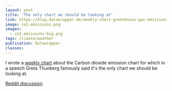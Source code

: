 ```yaml
---
layout: post
title: 'The only chart we should be looking at'
link: https://blog.datawrapper.de/weekly-chart-greenhouse-gas-emissions-climate-crisis/
image: co2-emissions.png
images:
  - co2-emissions-big.png
tags: climate/weather
publication: Datawrapper
classes:
---
```


I wrote a [weekly chart](https://blog.datawrapper.de/weekly-chart-greenhouse-gas-emissions-climate-crisis/) about the Carbon dioxide emission chart for which in a speech Greta Thunberg famously said it's the only chart we should be looking at.

[Reddit discussion](https://www.reddit.com/r/dataisbeautiful/comments/ca5bku/oc_global_carbon_emissions_compared_to_ipcc/)
